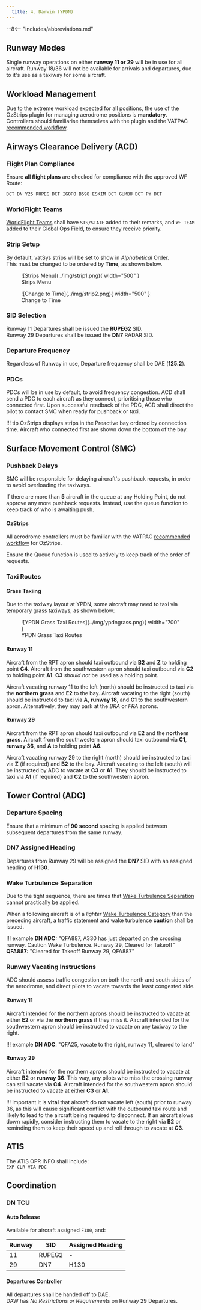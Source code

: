 ```yaml
---
  title: 4. Darwin (YPDN)
---
```


--8<-- "includes/abbreviations.md"

## Runway Modes
Single runway operations on either **runway 11 or 29** will be in use for all aircraft. Runway 18/36 will not be available for arrivals and departures, due to it's use as a taxiway for some aircraft.

## Workload Management
Due to the extreme workload expected for all positions, the use of the OzStrips plugin for managing aerodrome positions is **mandatory**. Controllers should familiarise themselves with the plugin and the VATPAC [recommended workflow](../../client/towerstrips.md#recommended-workflow).

## Airways Clearance Delivery (ACD)
### Flight Plan Compliance
Ensure **all flight plans** are checked for compliance with the approved WF Route:

`DCT DN Y25 RUPEG DCT IGOPO B598 ESKIM DCT GUMBU DCT PY DCT`

### WorldFlight Teams
[WorldFlight Teams](../../#official-team-callsigns) shall have `STS/STATE` added to their remarks, and `WF TEAM` added to their Global Ops Field, to ensure they receive priority.

### Strip Setup
By default, vatSys strips will be set to show in *Alphabetical* Order.  
This must be changed to be ordered by **Time**, as shown below.

<figure markdown>
![Strips Menu](../img/strip1.png){ width="500" }
    <figcaption>Strips Menu</figcaption>
</figure>

<figure markdown>
![Change to Time](../img/strip2.png){ width="500" }
    <figcaption>Change to Time</figcaption>
</figure>

### SID Selection
Runway 11 Departures shall be issued the **RUPEG2** SID.  
Runway 29 Departures shall be issued the **DN7** RADAR SID.  

### Departure Frequency
Regardless of Runway in use, Departure frequency shall be DAE (**125.2**).

### PDCs
PDCs will be in use by default, to avoid frequency congestion. ACD shall send a PDC to each aircraft as they connect, prioritising those who connected first. Upon successful readback of the PDC, ACD shall direct the pilot to contact SMC when ready for pushback or taxi.

!!! tip
    OzStrips displays strips in the Preactive bay ordered by connection time. Aircraft who connected first are shown down the bottom of the bay.

## Surface Movement Control (SMC)
### Pushback Delays
SMC will be responsible for delaying aircraft's pushback requests, in order to avoid overloading the taxiways.

If there are more than **5** aircraft in the queue at any Holding Point, do not approve any more pushback requests. Instead, use the queue function to keep track of who is awaiting push.

#### OzStrips
All aerodrome controllers must be familiar with the VATPAC [recommended workflow](../../client/towerstrips.md#recommended-workflow) for OzStrips.

Ensure the Queue function is used to actively to keep track of the order of requests.

### Taxi Routes
#### Grass Taxiing
Due to the taxiway layout at YPDN, some aircraft may need to taxi via temporary grass taxiways, as shown below:

<figure markdown>
![YPDN Grass Taxi Routes](../img/ypdngrass.png){ width="700" }
  <figcaption>YPDN Grass Taxi Routes</figcaption>
</figure>

#### Runway 11
Aircraft from the RPT apron should taxi outbound via **B2** and **Z** to holding point **C4**. Aircraft from the southwestern apron should taxi outbound via **C2** to holding point **A1**. **C3** *should not* be used as a holding point.

Aircraft vacating runway 11 to the left (north) should be instructed to taxi via the **northern grass** and **E2** to the bay. Aircraft vacating to the right (south) should be instructed to taxi via **A**, **runway 18**, and **C1** to the southwestern apron. Alternatively, they may park at the *BRA* or *FRA* aprons.

#### Runway 29
Aircraft from the RPT apron should taxi outbound via **E2** and the **northern grass**. Aircraft from the southwestern apron should taxi outbound via **C1**, **runway 36**, and **A** to holding point **A6**.

Aircraft vacating runway 29 to the right (north) should be instructed to taxi via **Z** (if required) and **B2** to the bay. Aircraft vacating to the left (south) will be instructed by ADC to vacate at **C3** or **A1**. They should be instructed to taxi via **A1** (if required) and **C2** to the southwestern apron.

## Tower Control (ADC)
### Departure Spacing
Ensure that a minimum of **90 second** spacing is applied between subsequent departures from the same runway.

### DN7 Assigned Heading
Departures from Runway 29 will be assigned the **DN7** SID with an assigned heading of **H130**.

### Wake Turbulence Separation
Due to the tight sequence, there are times that [Wake Turbulence Separation](../../../separation-standards/waketurb/#runways) cannot practically be applied.

When a following aircraft is of a *lighter* [Wake Turbulence Category](../../../separation-standards/waketurb/#categories) than the preceding aircraft, a traffic statement and wake turbulence **caution** shall be issued.

!!! example
    **DN ADC:** "QFA887, A330 has just departed on the crossing runway. Caution Wake Turbulence. Runway 29, Cleared for Takeoff"  
    **QFA887:** "Cleared for Takeoff Runway 29, QFA887"

### Runway Vacating Instructions
ADC should assess traffic congestion on both the north and south sides of the aerodrome, and direct pilots to vacate towards the least congested side.

#### Runway 11
Aircraft intended for the northern aprons should be instructed to vacate at either **E2** or via the **northern grass** if they miss it. Aircraft intended for the southwestern apron should be instructed to vacate on any taxiway to the right.

!!! example
    **DN ADC**: "QFA25, vacate to the right, runway 11, cleared to land"

#### Runway 29
Aircraft intended for the northern aprons should be instructed to vacate at either **B2** or **runway 36**. This way, any pilots who miss the crossing runway can still vacate via **C4**. Aircraft intended for the southwestern apron should be instructed to vacate at either **C3** or **A1**.

!!! important
    It is **vital** that aircraft do not vacate left (south) prior to runway 36, as this will cause significant conflict with the outbound taxi route and likely to lead to the aircraft being required to disconnect. If an aircraft slows down rapidly, consider instructing them to vacate to the right via **B2** or reminding them to keep their speed up and roll through to vacate at **C3**.

## ATIS
The ATIS OPR INFO shall include:  
`EXP CLR VIA PDC`

## Coordination
### DN TCU
#### Auto Release
Available for aircraft assigned `F180`, and:

| Runway | SID | Assigned Heading |
| ---------- | --- | --- |
| 11  | RUPEG2 | - |
| 29  | DN7 | H130 |

#### Departures Controller
All departures shall be handed off to DAE.  
DAW has *No Restrictions or Requirements* on Runway 29 Departures.